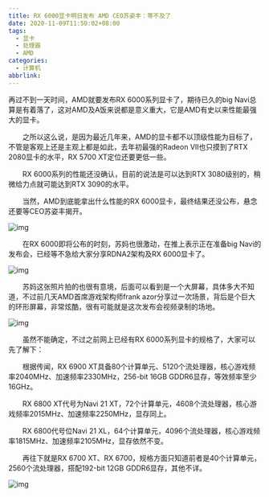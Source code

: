 ```yaml
---
title: RX 6000显卡明日发布 AMD CEO苏姿丰：等不及了
date: 2020-11-09T11:50:02+08:00
tags:
  - 显卡
  - 处理器
  - AMD
categories:
  - 计算机
abbrlink:
---
```


再过不到一天时间，AMD就要发布RX 6000系列显卡了，期待已久的big Navi总算是有着落了，这对AMD及A饭来说都是意义重大，它是AMD有史以来性能最强大的显卡。

　　之所以这么说，是因为最近几年来，AMD的显卡都不以顶级性能为目标了，不管是客观上还是主观上都是如此，去年初最强的Radeon VII也只摸到了RTX 2080显卡的水平，RX 5700 XT定位还要更低一些。

　　RX 6000系列的性能还没确认，目前的说法是可以达到RTX 3080级别的，稍微给力点就可能达到RTX 3090的水平。

　　当然，AMD到底能拿出什么性能的RX 6000显卡，最终结果还没公布，悬念还要等CEO苏姿丰揭开。

![img](https://cdn.jsdelivr.net/gh/yakeing/Documentation@main/Hexo/images/0c94-kcaeqzx4169117.png)

　　在RX 6000即将公布的时刻，苏妈也很激动，在推上表示正在准备big Navi的发布会，已经等不急给大家分享RDNA2架构及RX 6000显卡了。

![img](https://cdn.jsdelivr.net/gh/yakeing/Documentation@main/Hexo/images/70d8-kcaeqzx4169116.png)

　　苏妈这张照片拍的也很有意境，后面可以看到是一个大屏幕，具体多大不知道，不过前几天AMD首席游戏架构师frank azor分享过一次场景，背后是个巨大的环形屏幕，非常炫酷，很有可能就是这次发布会视频录制的场地。

![img](https://cdn.jsdelivr.net/gh/yakeing/Documentation@main/Hexo/images/fcad-kcaeqzx4169175.png)

　　虽然不能确定，不过之前网上已经有RX 6000系列显卡的规格了，大家可以先了解下：

　　根据传闻，RX 6900 XT具备80个计算单元、5120个流处理器，核心游戏频率2040MHz、加速频率2330MHz，256-bit 16GB GDDR6显存，等效频率至少16GHz。

　　RX 6800 XT代号为Navi 21 XT，72个计算单元，4608个流处理器，核心游戏频率2015MHz、加速频率2250MHz，显存同上。

　　RX 6800代号位Navi 21 XL，64个计算单元，4096个流处理器，核心游戏频率1815MHz、加速频率2105MHz，显存依然不变。

　　再往下就是RX 6700 XT、RX 6700，规格方面只知道前者是40个计算单元，2560个流处理器，搭配192-bit 12GB GDDR6显存，其他不详。

![img](https://cdn.jsdelivr.net/gh/yakeing/Documentation@main/Hexo/images/aa84-kcaeqzx4169173.jpg)